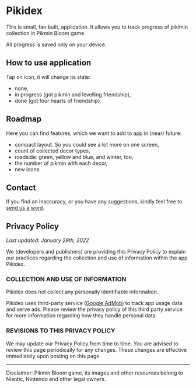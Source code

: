 # Pikidex

This is small, fan built, application. It allows you to track progress of pikimin collection in Pikmin Bloom game.

All progress is saved only on your device.

## How to use application

Tap on icon, it will change its state:
- none,
- in progress (got pikmin and levelling friendship),
- done (got four hearts of friendship).

## Roadmap

Here you can find features, which we want to add to app in (near) future:
- compact layout. So you could see a lot more on one screen,
- count of collected decor types,
- roadside: green, yellow and blue, and winter, too,
- the number of pikmin with each decor,
- new icons.

## Contact
If you find an inaccuracy, or you have any suggestions, kindly feel free to [send us a word](mailto:pikidex@find-friends-team.ru).

## Privacy Policy
_Last updated: January 29th, 2022_


We (developers and publishers) are providing this Privacy Policy to explain our practices regarding the collection and use of information within the app Pikidex.


### COLLECTION AND USE OF INFORMATION

Pikidex does not collect any personally identifiable information.

Pikidex uses third-party service ([Google AdMob](https://policies.google.com/technologies/partner-sites)) to track app usage data and serve ads. 
Please review the privacy policy of this third party service for more information regarding how they handle personal data.


### REVISIONS TO THIS PRIVACY POLICY

We may update our Privacy Policy from time to time. 
You are advised to review this page periodically for any changes. These changes are effective immediately upon posting on this page.

---
Disclaimer: Pikmin Bloom game, its images and other resources belong to Niantic, Nintendo and other legal owners.